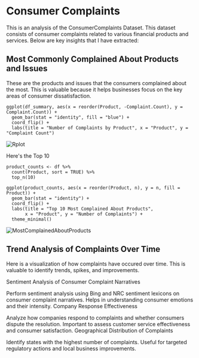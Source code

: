 # Consumer Complaints

This is an analysis of the ConsumerComplaints Dataset. This dataset consists of consumer complaints related to various financial products and services. Below are key insights that I have extracted:

## Most Commonly Complained About Products and Issues
  These are the products and issues that the consumers complained about the most. This is valuable because it helps businesses focus on the key areas of consumer dissatisfaction.
```
ggplot(df_summary, aes(x = reorder(Product, -Complaint.Count), y = Complaint.Count)) +
  geom_bar(stat = "identity", fill = "blue") +
  coord_flip() +
  labs(title = "Number of Complaints by Product", x = "Product", y = "Complaint Count")
```
![Rplot](https://github.com/user-attachments/assets/25514c6d-7047-40c2-865c-17d5753b3701)

  Here's the Top 10
```
product_counts <- df %>%
  count(Product, sort = TRUE) %>%
  top_n(10)

ggplot(product_counts, aes(x = reorder(Product, n), y = n, fill = Product)) +
  geom_bar(stat = "identity") +
  coord_flip() +
  labs(title = "Top 10 Most Complained About Products",
       x = "Product", y = "Number of Complaints") +
  theme_minimal()
```
![MostComplainedAboutProducts](https://github.com/user-attachments/assets/aef5e5f7-0679-4ad3-9bb8-63ef8562dec6)


## Trend Analysis of Complaints Over Time
  Here is a visualization of how complaints have occured over time. This is valuable to identify trends, spikes, and improvements.



Sentiment Analysis of Consumer Complaint Narratives

Perform sentiment analysis using Bing and NRC sentiment lexicons on consumer complaint narratives.
Helps in understanding consumer emotions and their intensity.
Company Response Effectiveness

Analyze how companies respond to complaints and whether consumers dispute the resolution.
Important to assess customer service effectiveness and consumer satisfaction.
Geographical Distribution of Complaints

Identify states with the highest number of complaints.
Useful for targeted regulatory actions and local business improvements.
